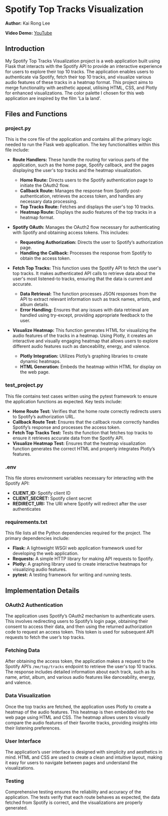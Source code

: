 # Spotify Top Tracks Visualization

**Author:** Kai Rong Lee

**Video Demo:** [YouTube](https://youtu.be/MTFReW54fO0)

## Introduction

My Spotify Top Tracks Visualization project is a web application built using Flask that interacts with the Spotify API to provide an interactive experience for users to explore their top 10 tracks. The application enables users to authenticate via Spotify, fetch their top 10 tracks, and visualize various audio features of these tracks in a heatmap format. This project aims to merge functionality with aesthetic appeal, utilising HTML, CSS, and Plotly for enhanced visualizations. The color palette I chosen for this web application are inspired by the film 'La la land'.

## Files and Functions

### project.py

This is the core file of the application and contains all the primary logic needed to run the Flask web application. The key functionalities within this file include:

- **Route Handlers:** These handle the routing for various parts of the application, such as the home page, Spotify callback, and the pages displaying the user's top tracks and the heatmap visualization.
  - **Home Route:** Directs users to the Spotify authentication page to initiate the OAuth2 flow.
  - **Callback Route:** Manages the response from Spotify post-authentication, retrieves the access token, and handles any necessary data processing.
  - **Top Tracks Route:** Fetches and displays the user's top 10 tracks.
  - **Heatmap Route:** Displays the audio features of the top tracks in a heatmap format.

- **Spotify OAuth:** Manages the OAuth2 flow necessary for authenticating with Spotify and obtaining access tokens. This includes:
  - **Requesting Authorization:** Directs the user to Spotify’s authorization page.
  - **Handling the Callback:** Processes the response from Spotify to obtain the access token.

- **Fetch Top Tracks:** This function uses the Spotify API to fetch the user's top tracks. It makes authenticated API calls to retrieve data about the user's most listened-to tracks, ensuring that the data is current and accurate.
  - **Data Retrieval:** The function processes JSON responses from the API to extract relevant information such as track names, artists, and album details.
  - **Error Handling:** Ensures that any issues with data retrieval are handled using try-except, providing appropriate feedback to the user.

- **Visualize Heatmap:** This function generates HTML for visualizing the audio features of the tracks in a heatmap. Using Plotly, it creates an interactive and visually engaging heatmap that allows users to explore different audio features such as danceability, energy, and valence.
  - **Plotly Integration:** Utilizes Plotly’s graphing libraries to create dynamic heatmaps.
  - **HTML Generation:** Embeds the heatmap within HTML for display on the web page.

### test_project.py

This file contains test cases written using the pytest framework to ensure the application functions as expected. Key tests include:

- **Home Route Test:** Verifies that the home route correctly redirects users to Spotify’s authorization URL.
- **Callback Route Test:** Ensures that the callback route correctly handles Spotify’s response and processes the access token.
- **Fetch Top Tracks Test:** Tests the function that fetches top tracks to ensure it retrieves accurate data from the Spotify API.
- **Visualize Heatmap Test:** Ensures that the heatmap visualization function generates the correct HTML and properly integrates Plotly’s features.

### .env

This file stores environment variables necessary for interacting with the Spotify API:

- **CLIENT_ID:** Spotify client ID
- **CLIENT_SECRET:** Spotify client secret
- **REDIRECT_URI:** The URI where Spotify will redirect after the user authenticates

### requirements.txt

This file lists all the Python dependencies required for the project. The primary dependencies include:

- **Flask:** A lightweight WSGI web application framework used for developing the web application.
- **Requests:** A simple HTTP library for making API requests to Spotify.
- **Plotly:** A graphing library used to create interactive heatmaps for visualizing audio features.
- **pytest:** A testing framework for writing and running tests.

## Implementation Details

### OAuth2 Authentication

The application uses Spotify’s OAuth2 mechanism to authenticate users. This involves redirecting users to Spotify’s login page, obtaining their consent to access their data, and then using the returned authorization code to request an access token. This token is used for subsequent API requests to fetch the user’s top tracks.

### Fetching Data

After obtaining the access token, the application makes a request to the Spotify API’s `/me/top/tracks` endpoint to retrieve the user's top 10 tracks. The response includes detailed information about each track, such as its name, artist, album, and various audio features like danceability, energy, and valence.

### Data Visualization

Once the top tracks are fetched, the application uses Plotly to create a heatmap of the audio features. This heatmap is then embedded into the web page using HTML and CSS. The heatmap allows users to visually compare the audio features of their favorite tracks, providing insights into their listening preferences.

### User Interface

The application’s user interface is designed with simplicity and aesthetics in mind. HTML and CSS are used to create a clean and intuitive layout, making it easy for users to navigate between pages and understand the visualizations.

### Testing

Comprehensive testing ensures the reliability and accuracy of the application. The tests verify that each route behaves as expected, the data fetched from Spotify is correct, and the visualizations are properly generated.


